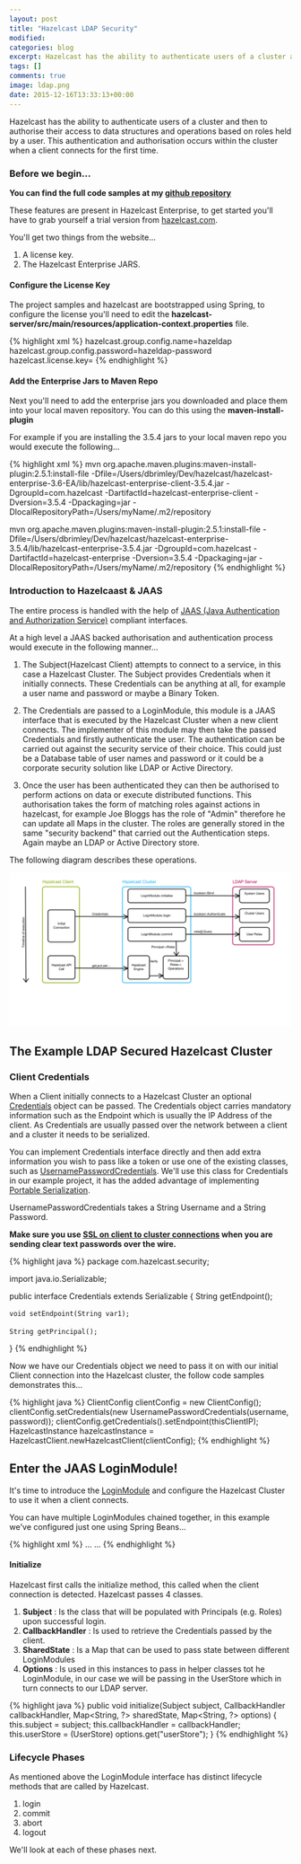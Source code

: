 ```yaml
---
layout: post
title: "Hazelcast LDAP Security"
modified:
categories: blog
excerpt: Hazelcast has the ability to authenticate users of a cluster and then to authorise their access to data structures and operations based on roles held by a user.
tags: []
comments: true
image: ldap.png
date: 2015-12-16T13:33:13+00:00
---
```


Hazelcast has the ability to authenticate users of a cluster and then to authorise their access to data structures and operations based on roles held by a user.  This authentication and authorisation occurs within the cluster when a client connects for the first time.  

### Before we begin...

**You can find the full code samples at my [github repository](http://github.com/dbrimley/hazeldap)**

These features are present in Hazelcast Enterprise, to get started you'll have to grab yourself a trial version from [hazelcast.com](https://hazelcast.com/hazelcast-enterprise-download/trial/).

You'll get two things from the website...

1. A license key.
2. The Hazelcast Enterprise JARS.

#### Configure the License Key

The project samples and hazelcast are bootstrapped using Spring, to configure the license you'll need to edit the **hazelcast-server/src/main/resources/application-context.properties** file.

{% highlight xml %}
hazelcast.group.config.name=hazeldap
hazelcast.group.config.password=hazeldap-password
hazelcast.license.key=<!-- GET LICENCE FROM https://hazelcast.com/hazelcast-enterprise-download/trial/ -->
{% endhighlight %}

#### Add the Enterprise Jars to Maven Repo

Next you'll need to add the enterprise jars you downloaded and place them into your local maven repository.  You can do this using the **maven-install-plugin**

For example if you are installing the 3.5.4 jars to your local maven repo you would execute the following...

{% highlight xml %}
mvn org.apache.maven.plugins:maven-install-plugin:2.5.1:install-file 
-Dfile=/Users/dbrimley/Dev/hazelcast/hazelcast-enterprise-3.6-EA/lib/hazelcast-enterprise-client-3.5.4.jar 
-DgroupId=com.hazelcast 
-DartifactId=hazelcast-enterprise-client 
-Dversion=3.5.4 
-Dpackaging=jar 
-DlocalRepositoryPath=/Users/myName/.m2/repository

mvn org.apache.maven.plugins:maven-install-plugin:2.5.1:install-file 
-Dfile=/Users/dbrimley/Dev/hazelcast/hazelcast-enterprise-3.5.4/lib/hazelcast-enterprise-3.5.4.jar 
-DgroupId=com.hazelcast 
-DartifactId=hazelcast-enterprise 
-Dversion=3.5.4 
-Dpackaging=jar 
-DlocalRepositoryPath=/Users/myName/.m2/repository
{% endhighlight %}

### Introduction to Hazelcaast & JAAS

The entire process is handled with the help of [JAAS (Java Authentication and Authorization Service)](https://en.wikipedia.org/wiki/Java_Authentication_and_Authorization_Service) compliant interfaces.

At a high level a JAAS backed authorisation and authentication process would execute in the following manner...

1. The Subject(Hazelcast Client) attempts to connect to a service, in this case a Hazelcast Cluster.  The Subject provides Credentials when it initially connects.  These Credentials can be anything at all, for example a user name and password or maybe a Binary Token.  

2. The Credentials are passed to a LoginModule, this module is a JAAS interface that is executed by the Hazelcast Cluster when a new client connects.  The implementer of this module may then take the passed Credentials and firstly authenticate the user.  The authentication can be carried out against the security service of their choice.  This could just be a Database table of user names and password or it could be a corporate security solution like LDAP or Active Directory.

3. Once the user has been authenticated they can then be authorised to perform actions on data or execute distributed functions.  This authorisation takes the form of matching roles against actions in hazelcast, for example Joe Bloggs has the role of "Admin" therefore he can update all Maps in the cluster.  The roles are generally stored in the same "security backend" that carried out the Authentication steps.  Again maybe an LDAP or Active Directory store.

The following diagram describes these operations.

![Hazelcast LDAP Security Workflow](/assets/img/hazelcast-ldap-security.png)

## The Example LDAP Secured Hazelcast Cluster

### Client Credentials

When a Client initially connects to a Hazelcast Cluster an optional [Credentials](http://docs.hazelcast.org/docs/latest/javadoc/com/hazelcast/security/Credentials.html) object can be passed.  The Credentials object carries mandatory information such as the Endpoint which is usually the IP Address of the client.  As Credentials are usually passed over the network between a client and a cluster it needs to be serialized.

You can implement Credentials interface directly and then add extra information you wish to pass like a token or use one of the existing classes, such as [UsernamePasswordCredentials](http://docs.hazelcast.org/docs/latest/javadoc/com/hazelcast/security/UsernamePasswordCredentials.html).  We'll use this class for Credentials in our example project, it has the added advantage of implementing [Portable Serialization](http://docs.hazelcast.org/docs/latest/manual/html-single/index.html#portable).  

UsernamePasswordCredentials takes a String Username and a String Password.

**Make sure you use [SSL on client to cluster connections](http://docs.hazelcast.org/docs/latest/manual/html-single/index.html#ssl) when you are sending clear text passwords over the wire.**

{% highlight java %}
package com.hazelcast.security;

import java.io.Serializable;

public interface Credentials extends Serializable {
    String getEndpoint();

    void setEndpoint(String var1);

    String getPrincipal();
}
{% endhighlight %}

Now we have our Credentials object we need to pass it on with our initial Client connection into the Hazelcast cluster, the follow code samples demonstrates this...

{% highlight java %}
ClientConfig clientConfig = new ClientConfig();
clientConfig.setCredentials(new UsernamePasswordCredentials(username, password));
clientConfig.getCredentials().setEndpoint(thisClientIP);
HazelcastInstance hazelcastInstance = HazelcastClient.newHazelcastClient(clientConfig);
{% endhighlight %}

## Enter the JAAS LoginModule!

It's time to introduce the [LoginModule](http://docs.oracle.com/javase/7/docs/technotes/guides/security/jaas/JAASLMDevGuide.html) and configure the Hazelcast Cluster to use it when a client connects.

You can have multiple LoginModules chained together, in this example we've configured just one using Spring Beans...

{% highlight xml %}
    <bean id="hazelcast.instance" class="com.hazelcast.core.Hazelcast" factory-method="newHazelcastInstance">
        <constructor-arg>
            <bean class="com.hazelcast.config.Config">
                ...
                <property name="securityConfig">
                    <bean class="com.hazelcast.config.SecurityConfig">
                        <property name="enabled" value="true"/>
                        <property name="clientLoginModuleConfigs">
                            <list>
                                <bean class="com.hazelcast.config.LoginModuleConfig">
                                    <property name="className"
                                              value="com.craftedbytes.hazelcast.security.ClientLoginModule"/>
                                    <property name="usage" value="REQUIRED"/>
                                    <property name="properties">
                                        <map>
                                            <entry key="userStore" value-ref="userStore"/>
                                        </map>
                                    </property>
                                </bean>
                            </list>
                        </property>
                        ...
                    </bean>
                </property>
            </bean>
        </constructor-arg>
    </bean>
{% endhighlight %}


#### Initialize

Hazelcast first calls the initialize method, this called when the client connection is detected.  Hazelcast passes 4 classes.

1. **Subject** : Is the class that will be populated with Principals (e.g. Roles) upon successful login.
2. **CallbackHandler** : Is used to retrieve the Credentials passed by the client.
3. **SharedState** : Is a Map that can be used to pass state between different LoginModules
4. **Options** : Is used in this instances to pass in helper classes tot he LoginModule, in our case we will be passing in the UserStore which in turn connects to our LDAP server.

{% highlight java %}
public void initialize(Subject subject, 
                       CallbackHandler callbackHandler, 
                       Map<String, ?> sharedState, 
                       Map<String, ?> options) {
    this.subject = subject;
    this.callbackHandler = callbackHandler;
    this.userStore = (UserStore) options.get("userStore");
}
{% endhighlight %}

### Lifecycle Phases

As mentioned above the LoginModule interface has distinct lifecycle methods that are called by Hazelcast.

1. login
2. commit
3. abort
4. logout

We'll look at each of these phases next.

















